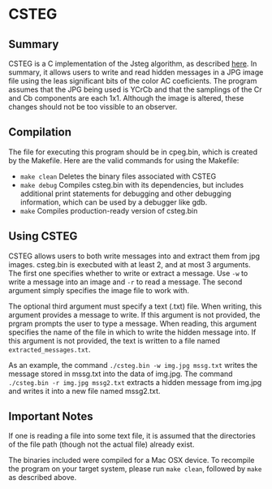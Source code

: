 # CSTEG

## Summary
CSTEG is a C implementation of the Jsteg algorithm, as described [here](https://pdfs.semanticscholar.org/8893/ba76f2e358e80ef5bd93e42b9c454cfb7770.pdf). In summary, it allows users to write and read hidden messages in a JPG image file using the leas significant bits of the color AC coeficients. The program assumes that the JPG being used is YCrCb and that the samplings of the Cr and Cb components are each 1x1. Although the image is altered, these changes should not be too vissible to an observer.

## Compilation
The file for executing this program should be in cpeg.bin, which is created by the Makefile. Here are the valid commands for using the Makefile:
- ```make clean``` Deletes the binary files associated with CSTEG
- ```make debug``` Compiles csteg.bin with its dependencies, but includes additional print statements for debugging and other debugging information, which can be used by a debugger like gdb.
- ```make``` Compiles production-ready version of csteg.bin

## Using CSTEG
CSTEG allows users to both write messages into and extract them from jpg images. csteg.bin is execbuted with at least 2, and at most 3 arguments. The first one specifies whether to write or extract a message. Use ```-w``` to write a message into an image and ```-r``` to read a message. The second argument simply specifies the image file to work with. 

The optional third argument must specify a text (.txt) file. When writing, this argument provides a message to write. If this argument is not provided, the prgram prompts the user to type a message. When reading, this argument specifies the name of the file in which to write the hidden message into. If this argument is not provided, the text is written to a file named ```extracted_messages.txt```.

As an example, the command ```./csteg.bin -w img.jpg mssg.txt``` writes the message stored in mssg.txt into the data of img.jpg. The command ```./csteg.bin -r img.jpg mssg2.txt``` extracts a hidden message from img.jpg and writes it into a new file named mssg2.txt.

## Important Notes
If one is reading a file into some text file, it is assumed that the directories of the file path (though not the actual file) already exist.

The binaries included were compiled for a Mac OSX device. To recompile the program on your target system, please run ```make clean```, followed by ```make``` as described above.
